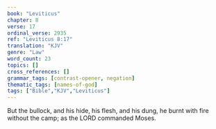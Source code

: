 ```yaml
---
book: "Leviticus"
chapter: 8
verse: 17
ordinal_verse: 2935
ref: "Leviticus 8:17"
translation: "KJV"
genre: "Law"
word_count: 23
topics: []
cross_references: []
grammar_tags: [contrast-opener, negation]
thematic_tags: [names-of-god]
tags: ["Bible","KJV","Leviticus"]
---
```

But the bullock, and his hide, his flesh, and his dung, he burnt with fire without the camp; as the LORD commanded Moses.
